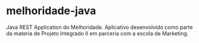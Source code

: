 # melhoridade-java
Java REST Application do Melhoridade. Aplicativo desenvolvido como parte da materia de Projeto Integrado II em parceria com a escola de Marketing. 
